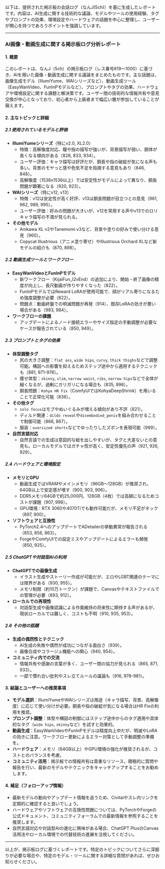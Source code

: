 以下は、提供された掲示板の会話ログ（なんJ(5ch)）を基に生成したレポートです。内容は、AI生成に関する技術的な議論、モデルやツールの使用経験、タグやプロンプトの効果、環境設定やハードウェアの話題を中心に整理し、ユーザーが関心を持つであろうポイントを強調しています。

---

### **AI画像・動画生成に関する掲示板ログ分析レポート**

#### **1. 概要**
このレポートは、なんJ（5ch）の掲示板ログ（レス番号819～1000）に基づき、AIを用いた画像・動画生成に関する議論をまとめたものです。主な話題は、画像生成モデル（IllumiYume、WAIシリーズなど）、動画生成ツール（EasyWanVideo、FunInPモデルなど）、プロンプトやタグの効果、ハードウェアや環境設定に関する課題と解決策です。ユーザー間の技術的な情報共有や意見交換が中心となっており、初心者から上級者まで幅広い層が参加していることが窺えます。

#### **2. 主なトピックと詳細**

##### **2.1 使用されているモデルと評価**
- **IllumiYumeシリーズ**（特にv2.0, XL2.0）
  - 特徴：高解像度対応、瞳や指の描写が強いが、背景描写が弱い、胴体が長くなる傾向がある（828, 833, 934）。
  - ユーザー評価：キャラ描写は好評だが、胴長や指の破綻が気になる声も多い。背景のモヤっと感や色気不足を指摘する意見もあり（846, 848）。
  - 高解像度（1536x1536以上）では安定性がモデルによって異なり、胴長問題が顕著になる（920, 923）。
- **WAIシリーズ**（特にv12, v13）
  - 特徴：v12は安定性が高く好評、v13は胴長問題が目立つとの意見（961, 962, 989, 995）。
  - ユーザー評価：好みの問題が大きいが、v12を常用する声やv13でのロリキャラ描写の不満が見られる。
- **その他モデル**
  - Anikawa XL v2やTanemomi v3など、背景や塗りの好みで使い分ける意見（960）。
  - Copycat Illustrious（アニメ塗り寄せ）やIllustrious Orchard XLなど新モデルの紹介も（870, 898）。

##### **2.2 動画生成ツールとワークフロー**
- **EasyWanVideoとFunInPモデル**
  - 新ワークフロー（KijaiFun_I2vEnd）の追加により、開始・終了画像の精度が向上し、長尺動画が作りやすくなった（822）。
  - FunInPモデルではReward LoRAが使用可能で、顔がリアル寄りになるため強度調整が必要（822）。
  - 問題点：動画終盤での明滅問題が再発（914）、既存LoRAの効きが悪い場合がある（983, 984）。
- **ワークフローの課題**
  - アップデートによるノード接続エラーやサイズ指定の手動調整が必要なケースが報告されている（850, 949）。

##### **2.3 プロンプトとタグの効果**
- **体型調整タグ**
  - 尻の大きさ調整：`flat ass`, `wide hips`, `curvy`, `thick thighs`などで調整可能。構図への影響を抑えるためステップ途中から適用するテクニックも（881, 971-976）。
  - 痩せ体型：`skinny`, `slim`, `narrow waist`, `ribs`, `narrow hips`などで全体が細くなるが、過剰にガリガリになる場合も（835, 996）。
  - 胴長問題：`Kohya HR Fix`（ComfyUIではKohyaDeepShrink）を用いることで正常化可能（836）。
- **その他タグ**
  - `solo focus`はモブやぬいぐるみが増える傾向があり不評（821）。
  - ディルド関連：`dildo reveal`や`disembodied_penis`を組み合わせることで制御可能（866, 867）。
  - 服装：`oversized shorts`などでゆったりしたズボンを表現可能（999）。
- **自然言語対応**
  - 自然言語での生成は意図的な絵を出しやすいが、タグと大差ないとの意見も。ローカルモデルではガチャ性が高く、安定性優先の声（921, 926, 929）。

##### **2.4 ハードウェアと環境設定**
- **メモリとGPU**
  - 動画生成ではVRAMやメインメモリ（96GB～128GB）が推奨され、64GB以上で安定感が増す（900, 903, 906）。
  - DDR5メモリ64GBで約25,000円、128GB（4枚）では高額になるためコストが課題（907, 998）。
  - GPU環境：RTX 3060や4070Tiでも動作可能だが、メモリ不足がネック（897, 900）。
- **ソフトウェアと互換性**
  - PyTorch2.4へのアップデートでADetailerの挙動異常が報告される（853, 858, 863）。
  - ForgeやComfyUIでの設定ミスやアップデートによるエラーも頻発（850, 925）。

##### **2.5 ChatGPTや対話型AIの利用**
- **ChatGPTでの画像生成**
  - イラスト生成やストーリー作成が可能だが、エロやLGBT関連のテーマには限界がある（930, 955）。
  - メモリ制限（約10万トークン）が課題で、Canvasやテキストファイルでの管理が必要（893, 912）。
- **ローカルでの再現性**
  - 対話型生成や画像認識による作風維持の将来性に期待する声があるが、現状ローカルでは難しく、コストも不明（910, 935, 953）。

##### **2.6 その他の話題**
- **生成の偶然性とテクニック**
  - AI生成の失敗や偶然が成功につながる面白さ（939）。
  - 画像合成やコラージュ機能への関心（940, 954）。
- **コミュニティ内での交流**
  - 情報共有や感謝の言葉が多く、ユーザー間の協力が見られる（865, 871, 933）。
  - 一部で慣れ合い批判やスレ立てルールの議論も（916, 978-981）。

#### **3. 結論とユーザーへの推奨事項**
- **モデル選択**：IllumiYumeやWAIシリーズは用途（キャラ描写、背景、高解像度）に応じて使い分けが必要。胴長や指の破綻が気になる場合はHR Fixの利用を推奨。
- **プロンプト調整**：体型や構図の制御にはステップ途中からのタグ適用や具体的なタグ（`wide hips`, `skinny`など）を試すと効果的。
- **動画生成**：EasyWanVideoやFunInPモデルは精度向上中だが、明滅やLoRAの効きに注意。ワークフロー更新によるエラー対策として手動調整の準備を。
- **ハードウェア**：メモリ（64GB以上）やGPU環境の強化が推奨されるが、コストとのバランスを考慮。
- **コミュニティ活用**：掲示板での情報共有は貴重なリソース。積極的に質問や報告を行い、最新のモデルやテクニックをキャッチアップすることをお勧めします。

#### **4. 補足（フォローアップ情報）**
- 最新モデルの動向やアップデート情報を追うため、Civitaiやスレ内リンクを定期的に確認すると良いでしょう。
- ハードウェアやソフトウェアの互換性問題については、PyTorchやForgeの公式ドキュメント、コミュニティフォーラムでの最新情報を参照することを推奨します。
- 自然言語対応や対話型AIの進化に興味がある場合、ChatGPT PlusのCanvas活用法やローカル環境での代替技術の進展を注視してください。

---

以上が、掲示板ログに基づくレポートです。特定のトピックについてさらに深掘りが必要な場合や、特定のモデル・ツールに関する詳細な質問があれば、ぜひお知らせください。
